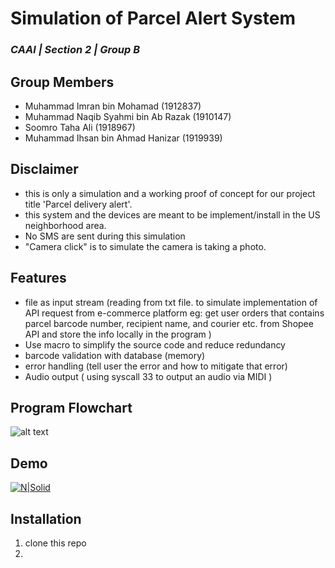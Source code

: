 # Simulation of Parcel Alert System 
### _CAAl | Section 2 | Group B_



## Group Members
- Muhammad Imran bin Mohamad (1912837)
- Muhammad Naqib Syahmi bin Ab Razak (1910147)
- Soomro Taha Ali (1918967)
- Muhammad Ihsan bin Ahmad Hanizar (1919939)

## Disclaimer

- this is only a simulation and a working proof of concept for our project title 'Parcel delivery
alert'.
- this system and the devices are meant to be implement/install in the US neighborhood area.
- No SMS are sent during this simulation
- "Camera click" is to simulate the camera is taking a photo.

## Features
- file as input stream (reading from txt file. to simulate implementation of API request from e-commerce platform eg: get user orders that contains parcel barcode number, recipient name, and courier etc. from Shopee API and store the info locally in the program )
- Use macro to simplify the source code and reduce redundancy 
- barcode validation with database (memory)
- error handling (tell user the error and how to mitigate that error)
- Audio output ( using syscall 33 to output an audio via MIDI )

## Program Flowchart
![alt text](https://i.ibb.co/fQ2CycH/program-flow-drawio.png)


## Demo
[![N|Solid](https://images.squarespace-cdn.com/content/v1/5f3a60f80638305e031c31bd/1631161685918-FVHK4FVDGGVZVZEV47XO/youtube+logo.png)](https://www.youtube.com/watch?v=6o1JeI5yXxI)

## Installation
1) clone this repo 
2) 
